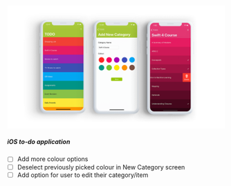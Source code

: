 <img src="https://github.com/brandanmcdevitt/TODO/blob/master/screenshot.png">

##### iOS to-do application

- [ ] Add more colour options
- [ ] Deselect previously picked colour in New Category screen
- [ ] Add option for user to edit their category/item
